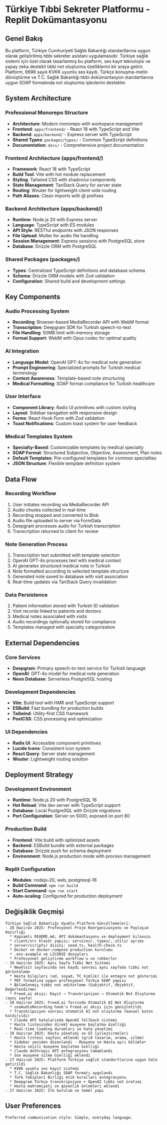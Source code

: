# Türkiye Tıbbi Sekreter Platformu - Replit Dokümantasyonu

## Genel Bakış

Bu platform, Türkiye Cumhuriyeti Sağlık Bakanlığı standartlarına uygun olarak geliştirilmiş tıbbi sekreter asistanı uygulamasıdır. Türkiye sağlık sistemi için özel olarak tasarlanmış bu platform, ses kayıt teknolojisi ve yapay zeka destekli tıbbi not oluşturma özelliklerini bir araya getirir. Platform, 6698 sayılı KVKK uyumlu ses kaydı, Türkçe konuşma-metin dönüştürme ve T.C. Sağlık Bakanlığı tıbbi dokümantasyon standartlarına uygun SOAP formatında not oluşturma işlevlerini destekler.

## System Architecture

### Professional Monorepo Structure
- **Architecture**: Modern monorepo with workspace management
- **Frontend**: `apps/frontend/` - React 18 with TypeScript and Vite
- **Backend**: `apps/backend/` - Express server with TypeScript
- **Shared Types**: `packages/types/` - Common TypeScript definitions
- **Documentation**: `docs/` - Comprehensive project documentation

### Frontend Architecture (apps/frontend/)
- **Framework**: React 18 with TypeScript
- **Build Tool**: Vite with hot module replacement
- **Styling**: Tailwind CSS with shadcn/ui components
- **State Management**: TanStack Query for server state
- **Routing**: Wouter for lightweight client-side routing
- **Path Aliases**: Clean imports with @ prefixes

### Backend Architecture (apps/backend/)
- **Runtime**: Node.js 20 with Express server
- **Language**: TypeScript with ES modules
- **API Style**: RESTful endpoints with JSON responses
- **File Upload**: Multer for audio file handling
- **Session Management**: Express sessions with PostgreSQL store
- **Database**: Drizzle ORM with PostgreSQL

### Shared Packages (packages/)
- **Types**: Centralized TypeScript definitions and database schema
- **Schema**: Drizzle ORM models with Zod validation
- **Configuration**: Shared build and development settings

## Key Components

### Audio Processing System
- **Recording**: Browser-based MediaRecorder API with WebM format
- **Transcription**: Deepgram SDK for Turkish speech-to-text
- **File Handling**: 50MB limit with memory storage
- **Format Support**: WebM with Opus codec for optimal quality

### AI Integration
- **Language Model**: OpenAI GPT-4o for medical note generation
- **Prompt Engineering**: Specialized prompts for Turkish medical terminology
- **Context Awareness**: Template-based note structuring
- **Medical Formatting**: SOAP format compliance for Turkish healthcare

### User Interface
- **Component Library**: Radix UI primitives with custom styling
- **Layout**: Sidebar navigation with responsive design
- **Forms**: React Hook Form with Zod validation
- **Toast Notifications**: Custom toast system for user feedback

### Medical Templates System
- **Specialty-Based**: Customizable templates by medical specialty
- **SOAP Format**: Structured Subjective, Objective, Assessment, Plan notes
- **Default Templates**: Pre-configured templates for common specialties
- **JSON Structure**: Flexible template definition system

## Data Flow

### Recording Workflow
1. User initiates recording via MediaRecorder API
2. Audio chunks collected in real-time
3. Recording stopped and converted to Blob
4. Audio file uploaded to server via FormData
5. Deepgram processes audio for Turkish transcription
6. Transcription returned to client for review

### Note Generation Process
1. Transcription text submitted with template selection
2. OpenAI GPT-4o processes text with medical context
3. AI generates structured medical note in Turkish
4. Note formatted according to selected template structure
5. Generated note saved to database with visit association
6. Real-time updates via TanStack Query invalidation

### Data Persistence
1. Patient information stored with Turkish ID validation
2. Visit records linked to patients and doctors
3. Medical notes associated with visits
4. Audio recordings optionally stored for compliance
5. Templates managed with specialty categorization

## External Dependencies

### Core Services
- **Deepgram**: Primary speech-to-text service for Turkish language
- **OpenAI**: GPT-4o model for medical note generation
- **Neon Database**: Serverless PostgreSQL hosting

### Development Dependencies
- **Vite**: Build tool with HMR and TypeScript support  
- **ESBuild**: Fast bundling for production builds
- **Tailwind**: Utility-first CSS framework
- **PostCSS**: CSS processing and optimization

### UI Dependencies
- **Radix UI**: Accessible component primitives
- **Lucide Icons**: Consistent icon system
- **React Query**: Server state management
- **Wouter**: Lightweight routing solution

## Deployment Strategy

### Development Environment
- **Runtime**: Node.js 20 with PostgreSQL 16
- **Hot Reload**: Vite dev server with TypeScript support
- **Database**: Local PostgreSQL with Drizzle migrations
- **Port Configuration**: Server on 5000, exposed on port 80

### Production Build
- **Frontend**: Vite build with optimized assets
- **Backend**: ESBuild bundle with external packages
- **Database**: Drizzle push for schema deployment
- **Environment**: Node.js production mode with process management

### Replit Configuration
- **Modules**: nodejs-20, web, postgresql-16
- **Build Command**: `npm run build`
- **Start Command**: `npm run start`
- **Auto-scaling**: Configured for production deployment

## Değişiklik Geçmişi
```
Türkiye Sağlık Bakanlığı Uyumlu Platform Güncellemeleri:
- 28 Haziran 2025: Profesyonel Proje Reorganizasyonu ve Paylaşım Hazırlığı
  * Kapsamlı README.md, API dokümantasyonu ve deployment kılavuzu
  * client/src klasör yapısı: services/, types/, utils/ ayrımı
  * server/scripts/ dizini: seed.ts, health-check.ts
  * Docker ve docker-compose production kurulumu
  * .env.example ve LICENSE dosyaları
  * Profesyonel geliştirme workflow'u ve rehberler
- 28 Haziran 2025: Aynı Sayfa Tıbbi Not Sistemi
  * NewVisit sayfasında ses kaydı sonrası aynı sayfada tıbbi not görüntüleme
  * Hasta bilgileri (ad, soyad, TC kimlik) ile entegre not gösterimi
  * PDF formatına uygun profesyonel Türkçe SOAP yapısı
  * Bölümlenmiş tıbbi not editörleme (Subjektif, Objektif, Değerlendirme)
  * Freed.ai akışı: Kayıt → Transkripsiyon → Otomatik Not Oluşturma (aynı sayfa)
- 28 Haziran 2025: Freed.ai Tarzında Otomatik AI Not Oluşturma
  * useAudioRecording hook'u Freed.ai akışı için genişletildi
  * Transkripsiyon sonrası otomatik AI not oluşturma (manuel buton kaldırıldı)
  * Claude API hatalarında OpenAI fallback sistemi
  * Hasta listesinden direkt muayene başlatma özelliği
  * Real-time loading durumları ve hata yönetimi
- 28 Haziran 2025: Hasta yönetimi ve UI iyileştirmeleri
  * Hasta listesi sayfası eklendi (grid tasarım, arama, silme)
  * Sidebar yeniden düzenlendi - Muayene ve Hasta ayrı bölümler
  * Hasta seçili muayene başlatma özelliği
  * Claude Anthropic API entegrasyonu tamamlandı
  * Son muayene silme özelliği eklendi
- 27 Haziran 2025: Platform Türkiye sağlık standartlarına uygun hale getirildi
  * KVKK uyumlu ses kayıt sistemi
  * T.C. Sağlık Bakanlığı SOAP formatı uygulandı
  * Türk Tabipleri Birliği etik kuralları entegrasyonu
  * Deepgram Türkçe transkripsiyon + OpenAI tıbbi not üretimi
  * Hasta mahremiyeti ve güvenlik önlemleri eklendi
- 27 Haziran 2025: İlk kurulum ve temel yapı
```

## User Preferences
```
Preferred communication style: Simple, everyday language.
```